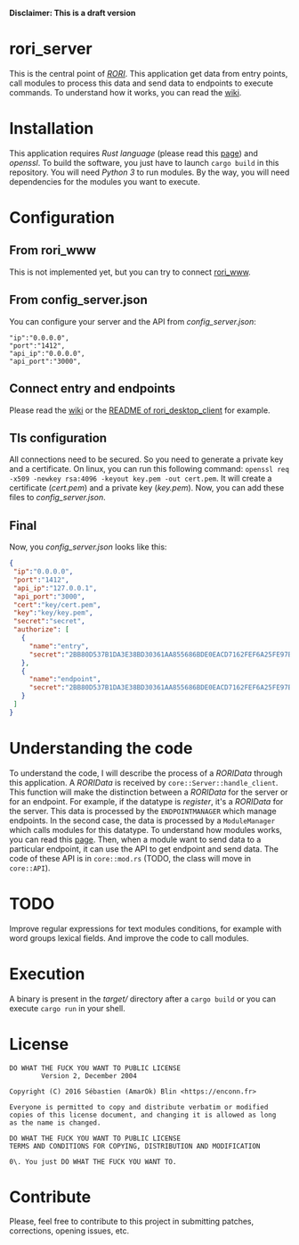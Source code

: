 **Disclaimer: This is a draft version**

# rori_server

This is the central point of _[RORI](https://github.com/AmarOk1412/rori/)_. This application get data from entry points, call modules to process this data and send data to endpoints to execute commands. To understand how it works, you can read the [wiki](https://github.com/AmarOk1412/rori/wiki).

# Installation

This application requires _Rust language_ (please read this [page](https://www.rust-lang.org/en-US/install.html)) and _openssl_. To build the software, you just have to launch `cargo build` in this repository. You will need _Python 3_ to run modules. By the way, you will need dependencies for the modules you want to execute.

# Configuration

## From rori_www

This is not implemented yet, but you can try to connect [rori_www](https://github.com/AmarOk1412/RORI_www).

## From config_server.json

You can configure your server and the API from _config_server.json_:

```
"ip":"0.0.0.0",
"port":"1412",
"api_ip":"0.0.0.0",
"api_port":"3000",
```

## Connect entry and endpoints

Please read the [wiki](https://github.com/AmarOk1412/rori/wiki) or the [README of rori_desktop_client](https://github.com/AmarOk1412/rori_desktop_endpoint) for example.

## Tls configuration

All connections need to be secured. So you need to generate a private key and a certificate. On linux, you can run this following command: `openssl req -x509 -newkey rsa:4096 -keyout key.pem -out cert.pem`. It will create a certificate (_cert.pem_) and a private key (_key.pem_). Now, you can add these files to _config_server.json_.

## Final

Now, you _config_server.json_ looks like this:

```json
{
 "ip":"0.0.0.0",
 "port":"1412",
 "api_ip":"127.0.0.1",
 "api_port":"3000",
 "cert":"key/cert.pem",
 "key":"key/key.pem",
 "secret":"secret",
 "authorize": [
   {
     "name":"entry",
     "secret":"2BB80D537B1DA3E38BD30361AA855686BDE0EACD7162FEF6A25FE97BF527A25B"
   },
   {
     "name":"endpoint",
     "secret":"2BB80D537B1DA3E38BD30361AA855686BDE0EACD7162FEF6A25FE97BF527A25B"
   }
 ]
}
```

# Understanding the code

To understand the code, I will describe the process of a _RORIData_ through this application. A _RORIData_ is received by `core::Server::handle_client`. This function will make the distinction between a _RORIData_ for the server or for an endpoint. For example, if the datatype is _register_, it's a _RORIData_ for the server. This data is processed by the `ENDPOINTMANAGER` which manage endpoints. In the second case, the data is processed by a `ModuleManager` which calls modules for this datatype. To understand how modules works, you can read this [page](https://github.com/AmarOk1412/RORI/wiki/Write-modules). Then, when a module want to send data to a particular endpoint, it can use the API to get endpoint and send data. The code of these API is in `core::mod.rs` (TODO, the class will move in `core::API`).

# TODO

Improve regular expressions for text modules conditions, for example with word groups lexical fields. And improve the code to call modules.

# Execution

A binary is present in the _target/_ directory after a `cargo build` or you can execute `cargo run` in your shell.

# License

```
DO WHAT THE FUCK YOU WANT TO PUBLIC LICENSE
        Version 2, December 2004

Copyright (C) 2016 Sébastien (AmarOk) Blin <https://enconn.fr>

Everyone is permitted to copy and distribute verbatim or modified
copies of this license document, and changing it is allowed as long
as the name is changed.

DO WHAT THE FUCK YOU WANT TO PUBLIC LICENSE
TERMS AND CONDITIONS FOR COPYING, DISTRIBUTION AND MODIFICATION

0\. You just DO WHAT THE FUCK YOU WANT TO.
```

# Contribute

Please, feel free to contribute to this project in submitting patches, corrections, opening issues, etc.
